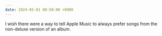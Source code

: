 ```yaml
---
date: 2024-05-01 08:50:00 +0900
---
```


I wish there were a way to tell Apple Music to always prefer songs from the non-deluxe version of an album.

